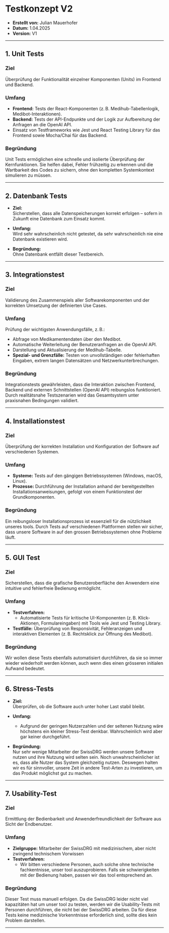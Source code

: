 # Testkonzept V2

- **Erstellt von:** Julian Mauerhofer  
- **Datum:** 1.04.2025  
- **Version:** V1 
---

## 1. Unit Tests

### Ziel
Überprüfung der Funktionalität einzelner Komponenten (Units) im Frontend und Backend.

### Umfang
- **Frontend:** Tests der React-Komponenten (z. B. Medihub-Tabellenlogik, Medibot-Interaktionen).
- **Backend:** Tests der API-Endpunkte und der Logik zur Aufbereitung der Anfragen an die OpenAI API.
- Einsatz von Testframeworks wie Jest und React Testing Library für das Frontend sowie Mocha/Chai für das Backend.

### Begründung
Unit Tests ermöglichen eine schnelle und isolierte Überprüfung der Kernfunktionen. Sie helfen dabei, Fehler frühzeitig zu erkennen und die Wartbarkeit des Codes zu sichern, ohne den kompletten Systemkontext simulieren zu müssen.

---

## 2. Datenbank Tests

- **Ziel:**  
  Sicherstellen, dass alle Datenspeicherungen korrekt erfolgen – sofern in Zukunft eine Datenbank zum Einsatz kommt.

- **Umfang:**  
 Wird sehr wahrscheinlich nicht getestet, da sehr wahrscheinlich nie eine Datenbank existieren wird.

- **Begründung:**  
  Ohne Datenbank entfällt dieser Testbereich.
---

## 3. Integrationstest

### Ziel
Validierung des Zusammenspiels aller Softwarekomponenten und der korrekten Umsetzung der definierten Use Cases.

### Umfang
 Prüfung der wichtigsten Anwendungsfälle, z. B.:
  - Abfrage von Medikamentendaten über den Medibot.
  - Automatische Weiterleitung der Benutzeranfragen an die OpenAI API.
  - Darstellung und Aktualisierung der Medihub-Tabelle.
- **Spezial- und Grenzfälle:** Testen von unvollständigen oder fehlerhaften Eingaben, extrem langen Datensätzen und Netzwerkunterbrechungen.

### Begründung
Integrationstests gewährleisten, dass die Interaktion zwischen Frontend, Backend und externen Schnittstellen (OpenAI API) reibungslos funktioniert. Durch realitätsnahe Testszenarien wird das Gesamtsystem unter praxisnahen Bedingungen validiert.

---

## 4. Installationstest

### Ziel
Überprüfung der korrekten Installation und Konfiguration der Software auf verschiedenen Systemen.

### Umfang
- **Systeme:** Tests auf den gängigen Betriebssystemen (Windows, macOS, Linux).
- **Prozesse:** Durchführung der Installation anhand der bereitgestellten Installationsanweisungen, gefolgt von einem Funktionstest der Grundkomponenten.

### Begründung
Ein reibungsloser Installationsprozess ist essenziell für die nützlichkeit unseres tools. Durch Tests auf verschiedenen Plattformen stellen wir sicher, dass unsere Software in auf den grossen Betriebssystemen ohne Probleme läuft.

---

## 5. GUI Test

### Ziel
Sicherstellen, dass die grafische Benutzeroberfläche den Anwendern eine intuitive und fehlerfreie Bedienung ermöglicht.

### Umfang
- **Testverfahren:** 
  - Automatisierte Tests für kritische UI-Komponenten (z. B. Klick-Aktionen, Formulareingaben) mit Tools wie Jest und Testing Library.
- **Testfälle:** Überprüfung von Responsivität, Fehleranzeigen und interaktiven Elementen (z. B. Rechtsklick zur Öffnung des Medibot).

### Begründung
Wir wollen diese Tests ebenfalls automatisiert durchführen, da sie so immer wieder wiederholt werden können, auch wenn dies einen grösseren initialen Aufwand bedeutet.

---

## 6. Stress-Tests

- **Ziel:**  
  Überprüfen, ob die Software auch unter hoher Last stabil bleibt.

- **Umfang:**  
    - Aufgrund der geringen Nutzerzahlen und der seltenen Nutzung wäre höchstens ein kleiner Stress-Test denkbar. Wahrscheinlich wird aber gar keiner durchgeführt. 

- **Begründung:**  
  Nur sehr wenige Mitarbeiter der SwissDRG werden unsere Software nutzen und ihre Nutzung wird selten sein. Noch unwahrscheinlicher ist es, dass alle Nutzer das System gleichzeitig nutzen. Deswegen halten wir es für sinnvoller, unsere Zeit in andere Test-Arten zu investieren, um das Produkt möglichst gut zu machen.


---

## 7. Usability-Test

### Ziel
Ermittlung der Bedienbarkeit und Anwenderfreundlichkeit der Software aus Sicht der Endbenutzer.

### Umfang
- **Zielgruppe:** Mitarbeiter der SwissDRG mit medizinischem, aber nicht zwingend technischem Vorwissen
- **Testverfahren:** 
  - Wir bitten verschiedene Personen, auch solche ohne technische fachkentnisse, unser tool auszuprobieren. Falls sie schwierigkeiten mit der Bedienung haben, passen wir das tool entsprechend an.
  
### Begründung
Dieser Test muss manuell erfolgen. Da die SwissDRG leider nicht viel kapazitäten hat um unser tool zu testen, werden wir die Usability-Tests mit Personen durchführen, die nicht bei der SwissDRG arbeiten. Da für diese Tests keine medizinische Vorkenntnisse erforderlich sind, sollte dies kein Problem darstellen.

---
